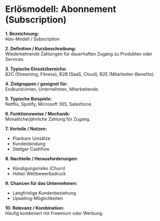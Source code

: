 # Erlösmodell: Abonnement (Subscription)

**1. Bezeichnung:**  
Abo-Modell / Subscription  

**2. Definition / Kurzbeschreibung:**  
Wiederkehrende Zahlungen für dauerhaften Zugang zu Produkten oder Services.  

**3. Typische Einsatzbereiche:**  
B2C (Streaming, Fitness), B2B (SaaS, Cloud), B2E (Mitarbeiter-Benefits).  

**4. Zielgruppen / geeignet für:**  
Endkund:innen, Unternehmen, Mitarbeitende.  

**5. Typische Beispiele:**  
Netflix, Spotify, Microsoft 365, Salesforce.  

**6. Funktionsweise / Mechanik:**  
Monatliche/jährliche Zahlung für Zugang.  

**7. Vorteile / Nutzen:**  
- Planbare Umsätze  
- Kundenbindung  
- Stetiger Cashflow  

**8. Nachteile / Herausforderungen:**  
- Kündigungsrisiko (Churn)  
- Hoher Wettbewerbsdruck  

**9. Chancen für das Unternehmen:**  
- Langfristige Kundenbeziehung  
- Upselling-Möglichkeiten  

**10. Relevanz / Kombination:**  
Häufig kombiniert mit Freemium oder Werbung.  
